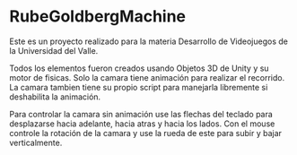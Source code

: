 # RubeGoldbergMachine

Este es un proyecto realizado para la materia Desarrollo de Videojuegos de la Universidad del Valle.

Todos los elementos fueron creados usando Objetos 3D de Unity y su motor de fisicas.
Solo la camara tiene animación para realizar el recorrido.
La camara tambien tiene su propio script para manejarla libremente si deshabilita la animación.

Para controlar la camara sin animación use las flechas del teclado para desplazarse hacia adelante, hacia atras y hacia los lados.
Con el mouse controle la rotación de la camara y use la rueda de este para subir y bajar verticalmente.
